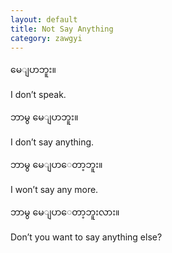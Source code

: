```yaml
---
layout: default
title: Not Say Anything
category: zawgyi
---
```


<p class="my"><span class="zawgyi">မေျပာဘူး။</span></p>
<p class="hide-this">I don’t speak.</p>

<p class="my"><span class="zawgyi">ဘာမွ မေျပာဘူး။</span></p>
<p class="hide-this">I don’t say anything.</p>

<p class="my"><span class="zawgyi">ဘာမွ မေျပာေတာ့ဘူး။</span></p>
<p class="hide-this">I won’t say any more.</p>

<p class="my"><span class="zawgyi">ဘာမွ မေျပာေတာ့ဘူးလား။</span></p>
<p class="hide-this">Don’t you want to say anything else?</p>

